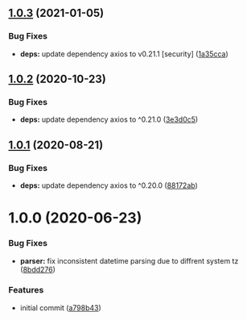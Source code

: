 ## [1.0.3](https://github.com/mooyoul/node-unipass/compare/v1.0.2...v1.0.3) (2021-01-05)


### Bug Fixes

* **deps:** update dependency axios to v0.21.1 [security] ([1a35cca](https://github.com/mooyoul/node-unipass/commit/1a35ccac0a0dc00d74727a9ea01bcb5a54dd3f3e))

## [1.0.2](https://github.com/mooyoul/node-unipass/compare/v1.0.1...v1.0.2) (2020-10-23)


### Bug Fixes

* **deps:** update dependency axios to ^0.21.0 ([3e3d0c5](https://github.com/mooyoul/node-unipass/commit/3e3d0c5d92c22f2669ecaa61ef9c79b0c72d9f45))

## [1.0.1](https://github.com/mooyoul/node-unipass/compare/v1.0.0...v1.0.1) (2020-08-21)


### Bug Fixes

* **deps:** update dependency axios to ^0.20.0 ([88172ab](https://github.com/mooyoul/node-unipass/commit/88172ab14d9ebde9bc59302aa4aa57383f27de01))

# 1.0.0 (2020-06-23)


### Bug Fixes

* **parser:** fix inconsistent datetime parsing due to diffrent system tz ([8bdd276](https://github.com/mooyoul/node-unipass/commit/8bdd276baf2f6f64e115ce57af92924e8eaf04f9))


### Features

* initial commit ([a798b43](https://github.com/mooyoul/node-unipass/commit/a798b43e4b959b65e786f30140e83674e993f402))
